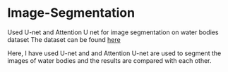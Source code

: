 # Image-Segmentation
Used U-net and Attention U net for image segmentation on water bodies dataset
The dataset can be found [here](https://www.kaggle.com/datasets/franciscoescobar/satellite-images-of-water-bodies)

Here, I have used U-net and and Attention U-net are used to segment the images of water bodies and the results are compared with each other.
